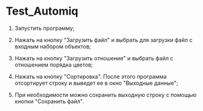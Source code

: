 # Test_Automiq

1) Запустить программу;

2) Нажать на кнопку "Загрузить файл" и выбрать для загрузки файл с входным набором объектов;

3) Нажать на кнопку "Загрузить отношение" и выбрать файл с отношением порядка цветов;

4) Нажать на кнопку "Сортировка". После этого программа отсортирует строку и выведет ее в окно "Выходные данные";

5) При необходимости можно сохранить выходную строку с помощью кнопки "Сохранить файл".

